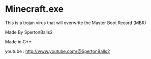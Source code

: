 # Minecraft.exe

This is a trojan virus that will overwrite the Master Boot Record (MBR)

Made By SpertonBalls2

Made in C++

youtube : http://www.youtube.com/@SpertonBalls2
